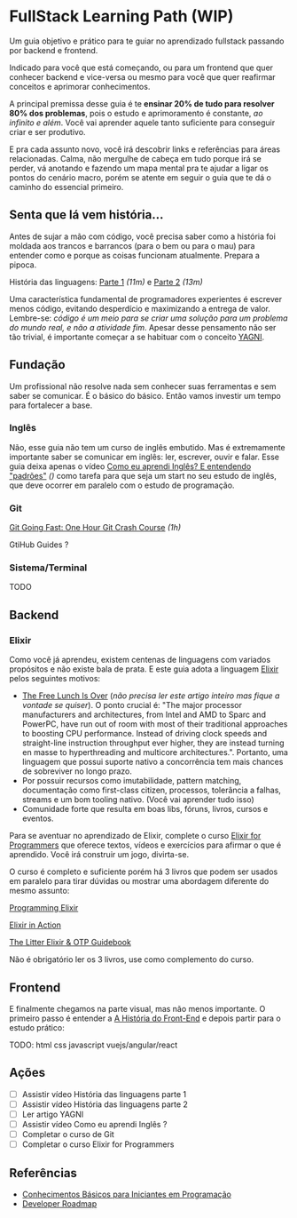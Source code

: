 # FullStack Learning Path (WIP)

Um guia objetivo e prático para te guiar no aprendizado fullstack passando por backend e frontend.

Indicado para você que está começando, ou para um frontend que quer conhecer backend e vice-versa ou mesmo para você que quer reafirmar conceitos e aprimorar conhecimentos.

A principal premissa desse guia é te **ensinar 20% de tudo para resolver 80% dos problemas**, pois o estudo e aprimoramento é constante, _ao infinito e além_. Você vai aprender aquele tanto suficiente para conseguir criar e ser produtivo.

E pra cada assunto novo, você irá descobrir links e referências para áreas relacionadas. Calma, não mergulhe de cabeça em tudo porque irá se perder, vá anotando e fazendo um mapa mental pra te ajudar a ligar os pontos do cenário macro, porém se atente em seguir o guia que te dá o caminho do essencial primeiro.
 
## Senta que lá vem história...

Antes de sujar a mão com código, você precisa saber como a história foi moldada aos trancos e barrancos (para o bem ou para o mau) para entender como e porque as coisas funcionam atualmente. Prepara a pipoca.

História das linguagens: [Parte 1](https://www.youtube.com/watch?v=p9-WuJbVHHc) _(11m)_ e [Parte 2](https://www.youtube.com/watch?v=XcTTajFENHI) _(13m)_

Uma característica fundamental de programadores experientes é escrever menos código, evitando desperdício e maximizando a entrega de valor. Lembre-se: _código é um meio para se criar uma solução para um problema do mundo real, e não a atividade fim_. Apesar desse pensamento não ser tão trivial, é importante começar a se habituar com o conceito [YAGNI](https://martinfowler.com/bliki/Yagni.html).
 
## Fundação

Um profissional não resolve nada sem conhecer suas ferramentas e sem saber se comunicar. É o básico do básico. Então vamos investir um tempo para fortalecer a base.

### Inglês

Não, esse guia não tem um curso de inglês embutido. Mas é extremamente importante saber se comunicar em inglês: ler, escrever, ouvir e falar. Esse guia deixa apenas o vídeo [Como eu aprendi Inglês? E entendendo "padrões"](https://www.youtube.com/watch?v=OkboNGQ9LU0) _()_ como tarefa para que seja um start no seu estudo de inglês, que deve ocorrer em paralelo com o estudo de programação.

### Git

[Git Going Fast: One Hour Git Crash Course](https://www.udemy.com/git-going-fast/) _(1h)_

GtiHub Guides ?

### Sistema/Terminal

TODO

## Backend

### Elixir

Como você já aprendeu, existem centenas de linguagens com variados propósitos e não existe bala de prata. E este guia adota a linguagem [Elixir](https://elixir-lang.org) pelos seguintes motivos:

 - [The Free Lunch Is Over](http://www.gotw.ca/publications/concurrency-ddj.htm) (_não precisa ler este artigo inteiro mas fique a vontade se quiser_). O ponto crucial é: "The major processor manufacturers and architectures, from Intel and AMD to Sparc and PowerPC, have run out of room with most of their traditional approaches to boosting CPU performance. Instead of driving clock speeds and straight-line instruction throughput ever higher, they are instead turning en masse to hyperthreading and multicore architectures.". Portanto, uma linguagem que possui suporte nativo a concorrência tem mais chances de sobreviver no longo prazo.
 - Por possuir recursos como imutabilidade, pattern matching, documentação como first-class citizen, processos, tolerância a falhas, streams e um bom tooling nativo. (Você vai aprender tudo isso)
 - Comunidade forte que resulta em boas libs, fóruns, livros, cursos e eventos.

Para se aventuar no aprendizado de Elixir, complete o curso [Elixir for Programmers](https://codestool.coding-gnome.com/courses/elixir-for-programmers) que oferece textos, vídeos e exercícios para afirmar o que é aprendido. Você irá construir um jogo, divirta-se.

O curso é completo e suficiente porém há 3 livros que podem ser usados em paralelo para tirar dúvidas ou mostrar uma abordagem diferente do mesmo assunto:

[Programming Elixir](https://pragprog.com/book/elixir16/programming-elixir-1-6)

[Elixir in Action](https://www.manning.com/books/elixir-in-action-second-edition)

[The Litter Elixir & OTP Guidebook](https://www.manning.com/books/the-little-elixir-and-otp-guidebook)

Não é obrigatório ler os 3 livros, use como complemento do curso.

## Frontend

E finalmente chegamos na parte visual, mas não menos importante. O primeiro passo é entender a [A História do Front-End](https://www.youtube.com/watch?v=VKmPGmFY7H4) e depois partir para o estudo prático:

TODO: html css javascript vuejs/angular/react

## Ações
 - [ ] Assistir vídeo História das linguagens parte 1
 - [ ] Assistir vídeo História das linguagens parte 2
 - [ ] Ler artigo YAGNI
 - [ ] Assistir vídeo Como eu aprendi Inglês ?
 - [ ] Completar o curso de Git
 - [ ] Completar o curso Elixir for Programmers

## Referências
 
 - [Conhecimentos Básicos para Iniciantes em Programação](https://www.youtube.com/watch?v=sx4hAHhO9CY)
 - [Developer Roadmap](https://github.com/kamranahmedse/developer-roadmap) 
